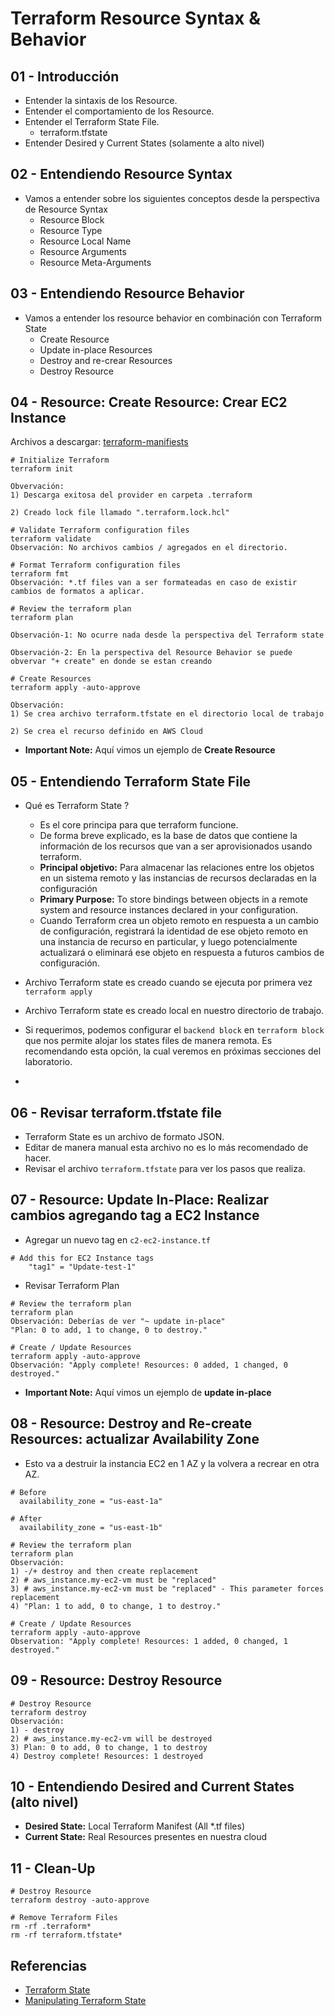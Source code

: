 # Terraform Resource Syntax & Behavior

## 01 - Introducción
- Entender la sintaxis de los Resource.
- Entender el comportamiento de los Resource.
- Entender el Terraform State File.
  - terraform.tfstate
- Entender Desired y Current States (solamente a alto nivel)

## 02 - Entendiendo Resource Syntax
- Vamos a entender sobre los siguientes conceptos desde la perspectiva de Resource Syntax
  - Resource Block
  - Resource Type
  - Resource Local Name
  - Resource Arguments
  - Resource Meta-Arguments

## 03 - Entendiendo Resource Behavior
- Vamos a entender los resource behavior en combinación con Terraform State
  - Create Resource
  - Update in-place Resources
  - Destroy and re-crear Resources
  - Destroy Resource  


## 04 - Resource: Create Resource: Crear EC2 Instance

Archivos a descargar: [terraform-manifiests](https://github.com/ORT-ATI-CertificadoDevOps/Laboratorios/tree/main/T05%20-%20Infrastructure%20as%20Code/Obligatorias/01-Terraform/03-TerraformResources/03-01-ResourceSyntaxAndBehavior/terraform-manifests)

```
# Initialize Terraform
terraform init

Obvervación: 
1) Descarga exitosa del provider en carpeta .terraform

2) Creado lock file llamado ".terraform.lock.hcl"

# Validate Terraform configuration files
terraform validate
Observación: No archivos cambios / agregados en el directorio.

# Format Terraform configuration files
terraform fmt
Observación: *.tf files van a ser formateadas en caso de existir cambios de formatos a aplicar.

# Review the terraform plan
terraform plan 

Observación-1: No ocurre nada desde la perspectiva del Terraform state

Observación-2: En la perspectiva del Resource Behavior se puede obvervar "+ create" en donde se estan creando

# Create Resources 
terraform apply -auto-approve

Observación: 
1) Se crea archivo terraform.tfstate en el directorio local de trabajo

2) Se crea el recurso definido en AWS Cloud
```

- **Important Note:** Aquí vimos un ejemplo de **Create Resource**


## 05 - Entendiendo Terraform State File
- Qué es Terraform State ? 
  - Es el core principa para que terraform funcione.
  - De forma breve explicado, es la base de datos que contiene la información de los recursos que van a ser aprovisionados usando terraform.
  - **Principal objetivo:** Para almacenar las relaciones entre los objetos en un sistema remoto y las instancias de recursos declaradas en la configuración
  - **Primary Purpose:** To store bindings between objects in a remote system and resource instances declared in your configuration. 
  - Cuando Terraform crea un objeto remoto en respuesta a un cambio de configuración, registrará la identidad de ese objeto remoto en una instancia de recurso en particular, y luego potencialmente actualizará o eliminará ese objeto en respuesta a futuros cambios de configuración.

- Archivo Terraform state es creado cuando se ejecuta por primera vez `terraform apply`
- Archivo Terraform state es creado local en nuestro directorio de trabajo.
- Si requerimos, podemos configurar el `backend block` en `terraform block` que nos permite alojar los states files de manera remota. Es recomendando esta opción, la cual veremos en próximas secciones del laboratorio.
- 
## 06 - Revisar terraform.tfstate file
- Terraform State es un archivo de formato JSON.
- Editar de manera manual esta archivo no es lo más recomendado de hacer.
- Revisar el archivo `terraform.tfstate` para ver los pasos que realiza.


## 07 - Resource: Update In-Place: Realizar cambios agregando tag a EC2 Instance 
- Agregar un nuevo tag en `c2-ec2-instance.tf`

```
# Add this for EC2 Instance tags
    "tag1" = "Update-test-1"
```
- Revisar Terraform Plan

```
# Review the terraform plan
terraform plan 
Observación: Deberías de ver "~ update in-place" 
"Plan: 0 to add, 1 to change, 0 to destroy."

# Create / Update Resources 
terraform apply -auto-approve
Observación: "Apply complete! Resources: 0 added, 1 changed, 0 destroyed."
```

- **Important Note:** Aquí vimos un ejemplo de **update in-place**


## 08 - Resource: Destroy and Re-create Resources: actualizar Availability Zone
- Esto va a destruir la instancia EC2 en 1 AZ y la volvera a recrear en otra AZ.

```
# Before
  availability_zone = "us-east-1a"

# After
  availability_zone = "us-east-1b"
```

```
# Review the terraform plan
terraform plan 
Observación: 
1) -/+ destroy and then create replacement
2) # aws_instance.my-ec2-vm must be "replaced"
3) # aws_instance.my-ec2-vm must be "replaced" - This parameter forces replacement
4) "Plan: 1 to add, 0 to change, 1 to destroy."

# Create / Update Resources 
terraform apply -auto-approve
Observation: "Apply complete! Resources: 1 added, 0 changed, 1 destroyed."
```


## 09 - Resource: Destroy Resource

```
# Destroy Resource
terraform destroy 
Observación: 
1) - destroy
2) # aws_instance.my-ec2-vm will be destroyed
3) Plan: 0 to add, 0 to change, 1 to destroy
4) Destroy complete! Resources: 1 destroyed
```

## 10 - Entendiendo Desired and Current States (alto nivel)
- **Desired State:** Local Terraform Manifest (All *.tf files)
- **Current State:**  Real Resources presentes en nuestra cloud

## 11 - Clean-Up

```
# Destroy Resource
terraform destroy -auto-approve 

# Remove Terraform Files
rm -rf .terraform*
rm -rf terraform.tfstate*
```

## Referencias
- [Terraform State](https://www.terraform.io/docs/language/state/index.html)
- [Manipulating Terraform State](https://www.terraform.io/docs/cli/state/index.html)